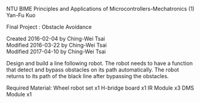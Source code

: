 NTU BIME Principles and Applications of Microcontrollers-Mechatronics (1) Yan-Fu Kuo

Final Project : Obstacle Avoidance

Created 2016-02-04 by Ching-Wei Tsai  
Modified 2016-03-22 by Ching-Wei Tsai  
Modified 2017-04-10 by Ching-Wei Tsai  

Design and build a line following robot.
The robot needs to have a function that detect and bypass obstacles on its path automatically.
The robot returns to its path of the black line after bypassing the obstacles.

Required Material:
Wheel robot set x1
H-bridge board x1
IR Module x3
DMS Module x1